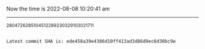 Now the time is 2022-08-08 10:20:41 am

---

<small>2804726285104512289230329103021711</small>

```txt

Latest commit SHA is: ede458a39e4386d10ff413ad3d86d9ec6d30bc9e
```

